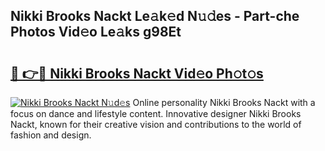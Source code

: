 ## Nikki Brooks Nackt Le𝚊k𝚎d N𝚞𝚍es - Part-che Photos Vid𝚎o Le𝚊ks g98Et

# <h2><a href="http://fb1tij.evod.top/?m=Nikki+Brooks+Nackt">🔗 👉🔴 Nikki Brooks Nackt Vid𝚎o Ph𝚘t𝚘s</a></h2>

[![Nikki Brooks Nackt N𝚞d𝚎s](https://i.imgur.com/8V9OHl7.gif)](http://fb1tij.evod.top/?m=Nikki+Brooks+Nackt)
Online personality Nikki Brooks Nackt with a focus on dance and lifestyle content. Innovative designer Nikki Brooks Nackt, known for their creative vision and contributions to the world of fashion and design. 
